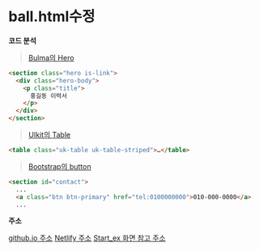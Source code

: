 ball.html수정
===============

**코드 분석**

> [Bulma의 Hero](https://bulma.io/documentation/layout/hero/)
```html
<section class="hero is-link">
  <div class="hero-body">
    <p class="title">
      홍길동 이력서
    </p>
  </div>
</section>
```
> [UIkit의 Table](https://getuikit.com/docs/table)
```html
<table class="uk-table uk-table-striped">…</table>
```
> [Bootstrap의 button](https://getbootstrap.com/docs/5.0/components/buttons/)
```html
<section id="contact">
  ...
  <a class="btn btn-primary" href="tel:0100000000">010-000-0000</a>
  ...
```

**주소**

[github.io 주소](https://github.com/JihyeonAn/game/tree/main/1101)
[Netlify 주소](https://app.netlify.com/sites/rad-otter-c95b29/overview)
[Start_ex 화면 참고 주소](https://dw3232.tistory.com/31)
